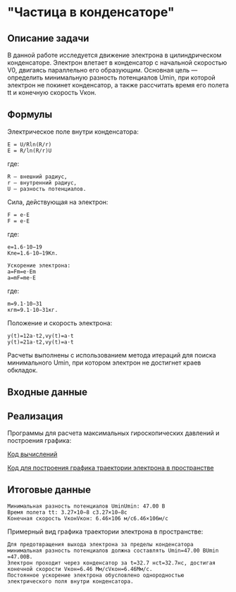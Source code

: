 # "Частица в конденсаторе"

## Описание задачи

В данной работе исследуется движение электрона в цилиндрическом конденсаторе. Электрон влетает в конденсатор с начальной скоростью V0​, двигаясь параллельно его образующим. Основная цель — определить минимальную разность потенциалов Umin​, при которой электрон не покинет конденсатор, а также рассчитать время его полета tt и конечную скорость Vкон.

## Формулы
Электрическое поле внутри конденсатора:


    E = U/Rln⁡(R/r)
    E = R/ln(R/r)U​

где:

    R — внешний радиус,
    r — внутренний радиус,
    U — разность потенциалов.

Сила, действующая на электрон:

    F = e⋅E
    F = e⋅E

где:

    e=1.6⋅10−19
    Клe=1.6⋅10−19Кл.

    Ускорение электрона:
    a=Fm=e⋅Em
    a=mF​=me⋅E​

где:

    m=9.1⋅10−31
    кгm=9.1⋅10−31кг.

Положение и скорость электрона:
    
    y(t)=12a⋅t2,vy(t)=a⋅t
    y(t)=21​a⋅t2,vy​(t)=a⋅t

Расчеты выполнены с использованием метода итераций для поиска минимального Umin​, при котором электрон не достигнет краев обкладок.

## Входные данные


## Реализация

Программы для расчета максимальных гироскопических давлений и построения графика:

[Код вычислений](main.py)

[Код для построения графика траектории электрона в пространстве](graph.py)

## Итоговые данные

    Минимальная разность потенциалов UminUmin​: 47.00 В
    Время полета tt: 3.27×10−8 с3.27×10−8с
    Конечная скорость VконVкон​: 6.46×106 м/с6.46×106м/с

Примерный вид графика траектории электрона в пространстве:




    Для предотвращения выхода электрона за пределы конденсатора минимальная разность потенциалов должна составлять Umin=47.00 ВUmin​=47.00В.
    Электрон проходит через конденсатор за t=32.7 нсt=32.7нс, достигая конечной скорости Vкон=6.46 Мм/сVкон​=6.46Мм/с.
    Постоянное ускорение электрона обусловлено однородностью электрического поля внутри конденсатора.
